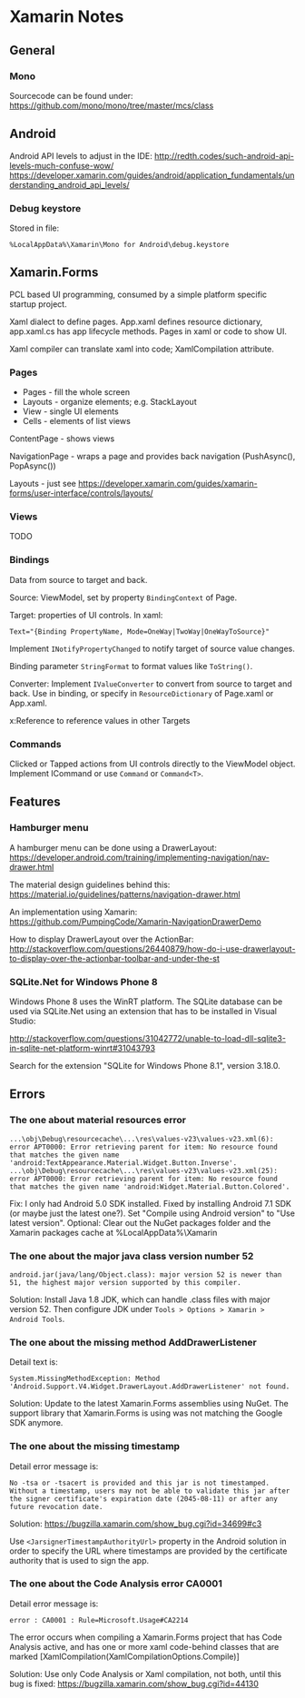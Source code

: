 # Xamarin Notes

## General

### Mono

Sourcecode can be found under:
https://github.com/mono/mono/tree/master/mcs/class

## Android

Android API levels to adjust in the IDE:
http://redth.codes/such-android-api-levels-much-confuse-wow/
https://developer.xamarin.com/guides/android/application_fundamentals/understanding_android_api_levels/

### Debug keystore

Stored in file:

    %LocalAppData%\Xamarin\Mono for Android\debug.keystore

## Xamarin.Forms

PCL based UI programming, consumed by a simple platform specific startup
project.

Xaml dialect to define pages. App.xaml defines resource dictionary,
app.xaml.cs has app lifecycle methods. Pages in xaml or code to show UI.

Xaml compiler can translate xaml into code; XamlCompilation attribute.

### Pages

- Pages - fill the whole screen
- Layouts - organize elements; e.g. StackLayout
- View - single UI elements
- Cells - elements of list views

ContentPage - shows views

NavigationPage - wraps a page and provides back navigation (PushAsync(),
PopAsync())

Layouts - just see https://developer.xamarin.com/guides/xamarin-forms/user-interface/controls/layouts/

### Views

TODO

### Bindings

Data from source to target and back.

Source: ViewModel, set by property `BindingContext` of Page.

Target: properties of UI controls. In xaml:

    Text="{Binding PropertyName, Mode=OneWay|TwoWay|OneWayToSource}" 

Implement `INotifyPropertyChanged` to notify target of source value changes.

Binding parameter `StringFormat` to format values like `ToString()`.

Converter: Implement `IValueConverter` to convert from source to target and
back. Use in binding, or specify in `ResourceDictionary` of Page.xaml or
App.xaml.

x:Reference to reference values in other Targets

### Commands

Clicked or Tapped actions from UI controls directly to the ViewModel object.
Implement ICommand or use `Command` or `Command<T>`.

## Features

### Hamburger menu

A hamburger menu can be done using a DrawerLayout:
https://developer.android.com/training/implementing-navigation/nav-drawer.html

The material design guidelines behind this:
https://material.io/guidelines/patterns/navigation-drawer.html

An implementation using Xamarin:
https://github.com/PumpingCode/Xamarin-NavigationDrawerDemo

How to display DrawerLayout over the ActionBar:
http://stackoverflow.com/questions/26440879/how-do-i-use-drawerlayout-to-display-over-the-actionbar-toolbar-and-under-the-st

### SQLite.Net for Windows Phone 8

Windows Phone 8 uses the WinRT platform. The SQLite database can be used via SQLite.Net using an
extension that has to be installed in Visual Studio:

http://stackoverflow.com/questions/31042772/unable-to-load-dll-sqlite3-in-sqlite-net-platform-winrt#31043793

Search for the extension "SQLite for Windows Phone 8.1", version 3.18.0.

## Errors

### The one about material resources error

    ...\obj\Debug\resourcecache\...\res\values-v23\values-v23.xml(6): error APT0000: Error retrieving parent for item: No resource found that matches the given name 'android:TextAppearance.Material.Widget.Button.Inverse'.
    ...\obj\Debug\resourcecache\...\res\values-v23\values-v23.xml(25): error APT0000: Error retrieving parent for item: No resource found that matches the given name 'android:Widget.Material.Button.Colored'.

Fix: I only had Android 5.0 SDK installed. Fixed by installing Android 7.1 SDK (or maybe just the
latest one?). Set "Compile using Android version" to "Use latest version".
Optional: Clear out the NuGet packages folder and the Xamarin packages cache at
%LocalAppData%\Xamarin

### The one about the major java class version number 52

    android.jar(java/lang/Object.class): major version 52 is newer than 51, the highest major version supported by this compiler.

Solution: Install Java 1.8 JDK, which can handle .class files with major
version 52. Then configure JDK under `Tools > Options > Xamarin > Android
Tools`.

### The one about the missing method AddDrawerListener

Detail text is:

    System.MissingMethodException: Method 'Android.Support.V4.Widget.DrawerLayout.AddDrawerListener' not found.

Solution: Update to the latest Xamarin.Forms assemblies using NuGet. The
support library that Xamarin.Forms is using was not matching the Google SDK
anymore.

### The one about the missing timestamp

Detail error message is:

    No -tsa or -tsacert is provided and this jar is not timestamped. Without a timestamp, users may not be able to validate this jar after the signer certificate's expiration date (2045-08-11) or after any future revocation date.

Solution: https://bugzilla.xamarin.com/show_bug.cgi?id=34699#c3

Use `<JarsignerTimestampAuthorityUrl>` property in the Android solution in order to specify the
URL where timestamps are provided by the certificate authority that is used to sign the app.

### The one about the Code Analysis error CA0001

Detail error message is:

    error : CA0001 : Rule=Microsoft.Usage#CA2214

The error occurs when compiling a Xamarin.Forms project that has Code Analysis active, and has one
or more xaml code-behind classes that are marked [XamlCompilation(XamlCompilationOptions.Compile)]

Solution: Use only Code Analysis or Xaml compilation, not both, until this bug is fixed:
https://bugzilla.xamarin.com/show_bug.cgi?id=44130
